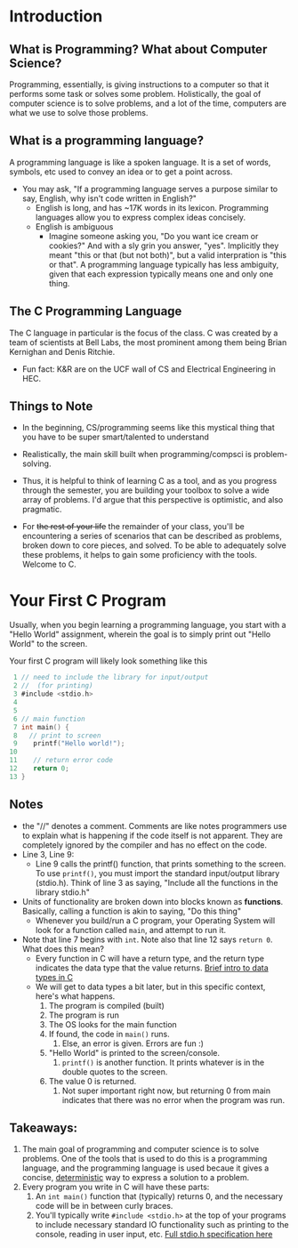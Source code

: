 # Introduction

## What is Programming? What about Computer Science?

Programming, essentially, is giving instructions to a computer so that it performs some task or solves some problem. Holistically, the goal of computer science is to solve problems, and a lot of the time, computers are what we use to solve those problems.

## What is a programming language?

A programming language is like a spoken language. It is a set of words, symbols, etc used to convey an idea or to get a point across.

- You may ask, "If a programming language serves a purpose similar to say, English, why isn't code written in English?"
  - English is long, and has ~17K words in its lexicon. Programming languages allow you to express complex ideas concisely.
  - English is ambiguous
    - Imagine someone asking you, "Do you want ice cream or cookies?" And with a sly grin you answer, "yes". Implicitly they meant "this or that (but not both)", but a valid interpration is "this or that". A programming language typically has less ambiguity, given that each expression typically means one and only one thing.

## The C Programming Language

The C language in particular is the focus of the class. C was created by a team of scientists at Bell Labs, the most prominent among them being Brian Kernighan and Denis Ritchie.

- Fun fact: K&R are on the UCF wall of CS and Electrical Engineering in HEC.

## Things to Note

- In the beginning, CS/programming seems like this mystical thing that you have to be super smart/talented to understand

- Realistically, the main skill built when programming/compsci is problem-solving.

- Thus, it is helpful to think of learning C as a tool, and as you progress through the semester, you are building your toolbox to solve a wide array of problems. I'd argue that this perspective is optimistic, and also pragmatic.

* For ~~the rest of your life~~ the remainder of your class, you'll be encountering a series of scenarios that can be described as problems, broken down to core pieces, and solved. To be able to adequately solve these problems, it helps to gain some proficiency with the tools. Welcome to C.

# Your First C Program

Usually, when you begin learning a programming language, you start with a "Hello World" assignment, wherein the goal is to simply print out "Hello World" to the screen.

Your first C program will likely look something like this

```c
 1 // need to include the library for input/output
 2 //  (for printing)
 3 #include <stdio.h>
 4
 5
 6 // main function
 7 int main() {
 8   // print to screen
 9    printf("Hello world!");
10
11    // return error code
12    return 0;
13 }
```

## Notes

- the "//" denotes a comment. Comments are like notes programmers use to explain what is happening if the code itself is not apparent. They are completely ignored by the compiler and has no effect on the code.
- Line 3, Line 9:
  - Line 9 calls the printf() function, that prints something to the screen. To use `printf()`, you must import the standard input/output library (stdio.h). Think of line 3 as saying, "Include all the functions in the library stdio.h"
- Units of functionality are broken down into blocks known as **functions**. Basically, calling a function is akin to saying, "Do this thing"
  - Whenever you build/run a C program, your Operating System will look for a function called `main`, and attempt to run it.
- Note that line 7 begins with `int`. Note also that line 12 says `return 0`. What does this mean?
  - Every function in C will have a return type, and the return type indicates the data type that the value returns. [Brief intro to data types in C](https://www.geeksforgeeks.org/data-types-in-c/)
  - We will get to data types a bit later, but in this specific context, here's what happens.
    1. The program is compiled (built)
    2. The program is run
    3. The OS looks for the main function
    4. If found, the code in `main()` runs.
       1. Else, an error is given. Errors are fun :)
    5. "Hello World" is printed to the screen/console.
       1. `printf()` is another function. It prints whatever is in the double quotes to the screen.
    6. The value 0 is returned.
       1. Not super important right now, but returning 0 from main indicates that there was no error when the program was run.

## Takeaways:

1. The main goal of programming and computer science is to solve problems. One of the tools that is used to do this is a programming language, and the programming language is used becaue it gives a concise, [deterministic](https://en.wikipedia.org/wiki/Deterministic_algorithm) way to express a solution to a problem.
2. Every program you write in C will have these parts:
   1. An `int main()` function that (typically) returns 0, and the necessary code will be in between curly braces.
   2. You'll typically write `#include <stdio.h>` at the top of your programs to include necessary standard IO functionality such as printing to the console, reading in user input, etc. [Full stdio.h specification here](https://www.tutorialspoint.com/c_standard_library/stdio_h.htm)
